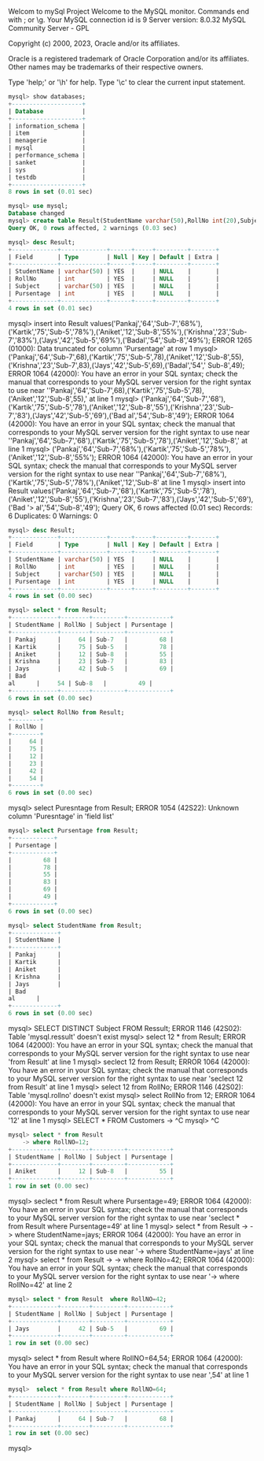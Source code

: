 Welcom to mySql Project
Welcome to the MySQL monitor.  Commands end with ; or \g.
Your MySQL connection id is 9
Server version: 8.0.32 MySQL Community Server - GPL

Copyright (c) 2000, 2023, Oracle and/or its affiliates.

Oracle is a registered trademark of Oracle Corporation and/or its
affiliates. Other names may be trademarks of their respective
owners.

Type 'help;' or '\h' for help. Type '\c' to clear the current input statement.
```sql
mysql> show databases;
+--------------------+
| Database           |
+--------------------+
| information_schema |
| item               |
| menagerie          |
| mysql              |
| performance_schema |
| sanket             |
| sys                |
| testdb             |
+--------------------+
8 rows in set (0.01 sec)

mysql> use mysql;
Database changed
mysql> create table Result(StudentName varchar(50),RollNo int(20),Subject varchar(50),Pursentage int(10));
Query OK, 0 rows affected, 2 warnings (0.03 sec)

mysql> desc Result;
+-------------+-------------+------+-----+---------+-------+
| Field       | Type        | Null | Key | Default | Extra |
+-------------+-------------+------+-----+---------+-------+
| StudentName | varchar(50) | YES  |     | NULL    |       |
| RollNo      | int         | YES  |     | NULL    |       |
| Subject     | varchar(50) | YES  |     | NULL    |       |
| Pursentage  | int         | YES  |     | NULL    |       |
+-------------+-------------+------+-----+---------+-------+
4 rows in set (0.01 sec)
```
mysql> insert into Result values('Pankaj','64','Sub-7','68%'),('Kartik','75','Sub-5','78%'),('Aniket','12','Sub-8','55%'),('Krishna','23','Sub-7','83%'),('Jays','42','Sub-5','69%'),('Badal','54','Sub-8','49%');
ERROR 1265 (01000): Data truncated for column 'Pursentage' at row 1
mysql> ('Pankaj','64','Sub-7',68),('Kartik','75','Sub-5',78),('Aniket','12','Sub-8',55),('Krishna','23','Sub-7',83),('Jays','42','Sub-5',69),('Badal','54','
Sub-8',49);
ERROR 1064 (42000): You have an error in your SQL syntax; check the manual that corresponds to your MySQL server version for the right syntax to use near ''Pankaj','64','Sub-7',68),('Kartik','75','Sub-5',78),('Aniket','12','Sub-8',55),' at line 1
mysql> ('Pankaj','64','Sub-7','68'),('Kartik','75','Sub-5','78'),('Aniket','12','Sub-8','55'),('Krishna','23','Sub-7','83'),('Jays','42','Sub-5','69'),('Bad
al','54','Sub-8','49');
ERROR 1064 (42000): You have an error in your SQL syntax; check the manual that corresponds to your MySQL server version for the right syntax to use near ''Pankaj','64','Sub-7','68'),('Kartik','75','Sub-5','78'),('Aniket','12','Sub-8',' at line 1
mysql> ('Pankaj','64','Sub-7','68%'),('Kartik','75','Sub-5','78%'),('Aniket','12','Sub-8','55%');
ERROR 1064 (42000): You have an error in your SQL syntax; check the manual that corresponds to your MySQL server version for the right syntax to use near ''Pankaj','64','Sub-7','68%'),('Kartik','75','Sub-5','78%'),('Aniket','12','Sub-8' at line 1
mysql>  insert into Result values('Pankaj','64','Sub-7','68'),('Kartik','75','Sub-5','78'),('Aniket','12','Sub-8','55'),('Krishna','23','Sub-7','83'),('Jays','42','Sub-5','69'),('Bad
    '> al','54','Sub-8','49');
Query OK, 6 rows affected (0.01 sec)
Records: 6  Duplicates: 0  Warnings: 0
```sql
mysql> desc Result;
+-------------+-------------+------+-----+---------+-------+
| Field       | Type        | Null | Key | Default | Extra |
+-------------+-------------+------+-----+---------+-------+
| StudentName | varchar(50) | YES  |     | NULL    |       |
| RollNo      | int         | YES  |     | NULL    |       |
| Subject     | varchar(50) | YES  |     | NULL    |       |
| Pursentage  | int         | YES  |     | NULL    |       |
+-------------+-------------+------+-----+---------+-------+
4 rows in set (0.00 sec)
```
```sql
mysql> select * from Result;
+-------------+--------+---------+------------+
| StudentName | RollNo | Subject | Pursentage |
+-------------+--------+---------+------------+
| Pankaj      |     64 | Sub-7   |         68 |
| Kartik      |     75 | Sub-5   |         78 |
| Aniket      |     12 | Sub-8   |         55 |
| Krishna     |     23 | Sub-7   |         83 |
| Jays        |     42 | Sub-5   |         69 |
| Bad
al      |     54 | Sub-8   |         49 |
+-------------+--------+---------+------------+
6 rows in set (0.00 sec)
```
```sql
mysql> select RollNo from Result;
+--------+
| RollNo |
+--------+
|     64 |
|     75 |
|     12 |
|     23 |
|     42 |
|     54 |
+--------+
6 rows in set (0.00 sec)
```
mysql> select Puresntage from Result;
ERROR 1054 (42S22): Unknown column 'Puresntage' in 'field list'
```sql
mysql> select Pursentage from Result;
+------------+
| Pursentage |
+------------+
|         68 |
|         78 |
|         55 |
|         83 |
|         69 |
|         49 |
+------------+
6 rows in set (0.00 sec)
```
```sql
mysql> select StudentName from Result;
+-------------+
| StudentName |
+-------------+
| Pankaj      |
| Kartik      |
| Aniket      |
| Krishna     |
| Jays        |
| Bad
al      |
+-------------+
6 rows in set (0.00 sec)
```
mysql> SELECT DISTINCT Subject FROM Ressult;
ERROR 1146 (42S02): Table 'mysql.ressult' doesn't exist
mysql> select 12 * from Result;
ERROR 1064 (42000): You have an error in your SQL syntax; check the manual that corresponds to your MySQL server version for the right syntax to use near 'from Result' at line 1
mysql> seclect 12 from Result;
ERROR 1064 (42000): You have an error in your SQL syntax; check the manual that corresponds to your MySQL server version for the right syntax to use near 'seclect 12 from Result' at line 1
mysql> select 12 from RollNo;
ERROR 1146 (42S02): Table 'mysql.rollno' doesn't exist
mysql> select RollNo from 12;
ERROR 1064 (42000): You have an error in your SQL syntax; check the manual that corresponds to your MySQL server version for the right syntax to use near '12' at line 1
mysql> SELECT * FROM Customers
    -> ^C
mysql> ^C
```sql
mysql> select * from Result
    -> where RollNO=12;
+-------------+--------+---------+------------+
| StudentName | RollNo | Subject | Pursentage |
+-------------+--------+---------+------------+
| Aniket      |     12 | Sub-8   |         55 |
+-------------+--------+---------+------------+
1 row in set (0.00 sec)
```
mysql> seclect * from Result where Pursentage=49;
ERROR 1064 (42000): You have an error in your SQL syntax; check the manual that corresponds to your MySQL server version for the right syntax to use near 'seclect * from Result where Pursentage=49' at line 1
mysql>  select * from Result
    ->     -> where StudentName=jays;
ERROR 1064 (42000): You have an error in your SQL syntax; check the manual that corresponds to your MySQL server version for the right syntax to use near '-> where StudentName=jays' at line 2
mysql>  select * from Result
    ->     -> where RollNo=42;
ERROR 1064 (42000): You have an error in your SQL syntax; check the manual that corresponds to your MySQL server version for the right syntax to use near '-> where RollNo=42' at line 2
```sql
mysql> select * from Result  where RollNO=42;
+-------------+--------+---------+------------+
| StudentName | RollNo | Subject | Pursentage |
+-------------+--------+---------+------------+
| Jays        |     42 | Sub-5   |         69 |
+-------------+--------+---------+------------+
1 row in set (0.00 sec)
```
mysql> select * from Result where RollNO=64,54;
ERROR 1064 (42000): You have an error in your SQL syntax; check the manual that corresponds to your MySQL server version for the right syntax to use near ',54' at line 1
```sql
mysql>  select * from Result where RollNO=64;
+-------------+--------+---------+------------+
| StudentName | RollNo | Subject | Pursentage |
+-------------+--------+---------+------------+
| Pankaj      |     64 | Sub-7   |         68 |
+-------------+--------+---------+------------+
1 row in set (0.00 sec)
```
mysql>
